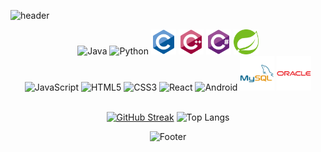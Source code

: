 ![header](https://capsule-render.vercel.app/api?type=waving&&color=2E81EC&height=245&section=header&text=SEOHYUNZ)
<div align="center">
 
  <img src="https://edent.github.io/SuperTinyIcons/images/svg/java.svg" width="43" title="Java" />
  <img src="https://edent.github.io/SuperTinyIcons/images/svg/python.svg" width="43" title="Python" />
  <img alt="c" width="40px" src="https://github.com/devicons/devicon/blob/master/icons/c/c-original.svg"/>
  <img alt="c++" width="40px" src="https://github.com/devicons/devicon/blob/master/icons/cplusplus/cplusplus-original.svg"/>
  <img alt="c#" width="40px" src="https://github.com/devicons/devicon/blob/master/icons/csharp/csharp-original.svg"/>
  <img alt="spring" width="40px" src="https://github.com/devicons/devicon/blob/master/icons/spring/spring-original.svg"/><br>
 <img src="https://edent.github.io/SuperTinyIcons/images/svg/javascript.svg" width="42" title="JavaScript" /> 
 <img src="https://edent.github.io/SuperTinyIcons/images/svg/html5.svg" width="42" title="HTML5"  />
 <img src="https://edent.github.io/SuperTinyIcons/images/svg/css3.svg" width="42" title="CSS3"/> 
 <img src="https://edent.github.io/SuperTinyIcons/images/svg/react.svg" width="43" title="React" />
 <img src="https://edent.github.io/SuperTinyIcons/images/svg/android.svg" width="44" title="Android" />
  <img alt="mysql" width="55px" src="https://github.com/devicons/devicon/blob/master/icons/mysql/mysql-original-wordmark.svg"/>
  <img alt="oracle" width="55px" src="https://github.com/devicons/devicon/blob/master/icons/oracle/oracle-original.svg" />
 <br>        
 <br>
 
[![GitHub Streak](https://github-readme-streak-stats.herokuapp.com/?user=seohyunz&theme=graywhite&fire=00092C&ring=00092C&)](https://git.io/streak-stats)
![Top Langs](https://github-readme-stats.vercel.app/api/top-langs/?username=seohyunz&layout=compact&langs_count=9&hide_title=true)

<div>
                                                                                                        
![Footer](https://capsule-render.vercel.app/api?type=waving&&color=CE9461&height=125&section=footer)

                                                                                                          
 <!-- 
  gradient 06113C 5B7DB1 325288

[![Ashutosh's github activity graph](https://activity-graph.herokuapp.com/graph?username=seohyunz&bg_color=FFFF&line=325288&color=362222)](https://github.com/seohyunz/github-readme-activity-graph)

-->
